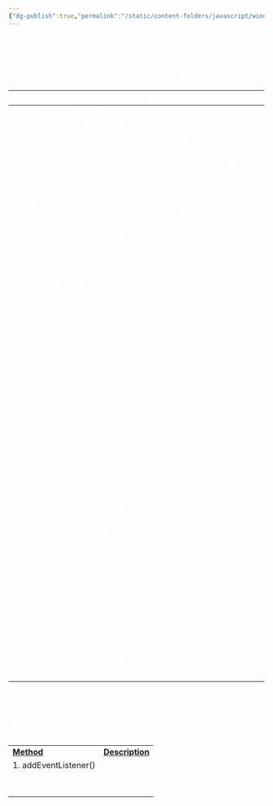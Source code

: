 ```yaml
---
{"dg-publish":true,"permalink":"/static/content-folders/javascript/windows-object/","dgShowToc":true}
---
```


<span style="color: #fff;">The Windows object represents an open window in a browser.</span>

# <span style="color: #fff;">Windows Object Properties</span>

| <span style="color: #fff;"><ins>**Properties**</ins></span> | <span style="color: #fff;"><ins>**Description**</ins></span>                                                                                        |
| ----------------------------------------------------------- | --------------------------------------------------------------------------------------------------------------------------------------------------- |
| <span style="color: #fff;">closed</span>                    | <span style="color: #fff;">Returns a boolean true if the window is closed</span>                                                                    |
| <span style="color: #fff;">console</span>                   | <span style="color: #fff;">Returns the console object for the window</span>                                                                         |
| <span style="color: #fff;">document</span>                  | <span style="color: #fff;">Returns the document object for the window</span>                                                                        |
| <span style="color: #fff;">frameElement</span>              | <span style="color: #fff;">Returns the frame in which the window runs</span>                                                                        |
| <span style="color: #fff;">frames</span>                    | <span style="color: #fff;">Returns all window objects running in the window</span>                                                                  |
| <span style="color: #fff;">history</span>                   | <span style="color: #fff;">Returns the history object for the window</span>                                                                         |
| <span style="color: #fff;">InnerHeight</span>               | <span style="color: #fff;">Returns the height of the window's content area (viewport) including scrollbars</span>                                   |
| <span style="color: #fff;">InnerWidth</span>                | <span style="color: #fff;">Returns the width of the window's content area (viewport) including scrollbars</span>                                    |
| <span style="color: #fff;">length</span>                    | <span style="color: #fff;">Returns the number of &lt;iframe&gt; element in the current window</span>                                                |
| <span style="color: #fff;">localStorage</span>              | <span style="color: #fff;">Allows to save key/value pairs in a web browser. Stores the data with no expiration date</span>                          |
| <span style="color: #fff;">location</span>                  | <span style="color: #fff;">Returns the location object for the window</span>                                                                        |
| <span style="color: #fff;">name</span>                      | <span style="color: #fff;">Sets or returns name for the window</span>                                                                               |
| <span style="color: #fff;">navigator</span>                 | <span style="color: #fff;">Returns the navigator object for the window</span>                                                                       |
| <span style="color: #fff;">opener</span>                    | <span style="color: #fff;">Returns a reference to the window that created the window</span>                                                         |
| <span style="color: #fff;">outerHeight</span>               | <span style="color: #fff;">Returns the height of the browser window, including toolbars/scrollbars</span>                                           |
| <span style="color: #fff;">outerWidth</span>                | <span style="color: #fff;">Returns the width of the browser window, including toolbars/scrollbars</span>                                            |
| <span style="color: #fff;">pageXOffset</span>               | <span style="color: #fff;">Returns the pixels the current document has been scrolled (horizontally) from the upper left corner of the window</span> |
| <span style="color: #fff;">pageYOffset</span>               | <span style="color: #fff;">Returns the pixels the current document has been scrolled (vertically) from the upper left corner of the window</span>   |
| <span style="color: #fff;">parent</span>                    | <span style="color: #fff;">Returns the parent window of the current window</span>                                                                   |
| <span style="color: #fff;">screen</span>                    | <span style="color: #fff;">Returns the Screen object for the window</span>                                                                          |
| <span style="color: #fff;">screenLeft</span>                | <span style="color: #fff;">Returns the horizontal coordinate of the window relative to the screen</span>                                            |
| <span style="color: #fff;">screenTop</span>                 | <span style="color: #fff;">Returns the vertical coordinate of the window relative to the screen</span>                                              |
| <span style="color: #fff;">screenX</span>                   | <span style="color: #fff;">Returns the horizontal coordinate of the window relative to the screen</span>                                            |
| <span style="color: #fff;">screenY</span>                   | <span style="color: #fff;">Returns the vertical coordinate of the window relative to the screen</span>                                              |
| <span style="color: #fff;">sessionStorage</span>            | <span style="color: #fff;">Allows to save key/value pairs in a web browser. Stores the data for one session</span>                                  |
| <span style="color: #fff;">scrollX</span>                   | <span style="color: #fff;">An allas of pageXOffset</span>                                                                                           |
| <span style="color: #fff;">scrollY</span>                   | <span style="color: #fff;">An allas of pageYOffset</span>                                                                                           |
| <span style="color: #fff;">self</span>                      | <span style="color: #fff;">Returns the current window</span>                                                                                        |
| <span style="color: #fff;">top</span>                       | <span style="color: #fff;">Returns the topmost browser window</span>                                                                                |

&nbsp;

# <span style="color: #fff;">Windows Objects Methods</span>

|     |     |
| --- | --- |
| <ins>**Method**</ins> | <ins>**Description**</ins> |
| 1\. addEventListener()[](https://www.w3schools.com/jsref/met_win_addeventlistener.asp) |     |
|     |     |
|     |     |
|     |     |
|     |     |
|     |     |
|     |     |
|     |     |
|     |     |
